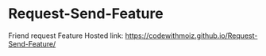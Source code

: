 # Request-Send-Feature
Friend request Feature
Hosted link: https://codewithmoiz.github.io/Request-Send-Feature/
